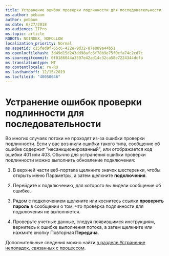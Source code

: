 ```yaml
---
title: Устранение ошибок проверки подлинности для последовательности
ms.author: pebaum
author: pebaum
ms.date: 6/27/2018
ms.audience: ITPro
ms.topic: article
ROBOTS: NOINDEX, NOFOLLOW
localization_priority: Normal
ms.assetid: c15fed9f-65c6-422e-9d32-87e889a44b51
ms.openlocfilehash: 3d49d15d243dd98afc6f78b9e75f0cfa74c2cd7c
ms.sourcegitcommit: 0f0186044a3597e42ad14c32ca58e7224344dcfa
ms.translationtype: MT
ms.contentlocale: ru-RU
ms.lasthandoff: 12/15/2019
ms.locfileid: "40050646"
---
```

# <a name="troubleshoot-flow-authentication-errors"></a>Устранение ошибок проверки подлинности для последовательности

Во многих случаях потоки не проходят из-за ошибки проверки подлинности. Если у вас возникли ошибки такого типа, сообщение об ошибке содержит "несанкционированный", или отображается код ошибки 401 или 403. Обычно для устранения ошибки проверки подлинности можно выполнить обновление подключения:
  
1. В верхней части веб-портала щелкните значок шестеренки, чтобы открыть меню Параметры, а затем щелкните **подключения**.
    
2. Перейдите к подключению, для которого вы видели сообщение об ошибке.
    
3. Рядом с подключением щелкните или коснитесь ссылки **проверить пароль** в сообщении о том, что проверка подлинности для подключения не выполняется. 
    
4. Проверьте учетные данные, следуя появившимся инструкциям, вернитесь к ошибке выполнения потока, а затем щелкните или нажмите кнопку Повторная **Передача**.
    
Дополнительные сведения можно найти [в разделе Устранение неполадок, связанных с процессом](https://go.microsoft.com/fwlink/?linkid=872110).
  

